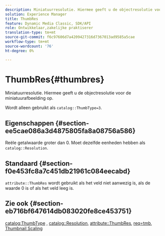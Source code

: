 ```yaml
---
description: Miniatuurresolutie. Hiermee geeft u de objectresolutie voor de miniatuurafbeelding op.
solution: Experience Manager
title: ThumbRes
feature: Dynamic Media Classic, SDK/API
role: Ontwikkelaar,zakelijke praktiserer
translation-type: tm+mt
source-git-commit: f6c97606d7a4209427316d7367013ad9585a5cae
workflow-type: tm+mt
source-wordcount: '76'
ht-degree: 0%

---
```



# ThumbRes{#thumbres}

Miniatuurresolutie. Hiermee geeft u de objectresolutie voor de miniatuurafbeelding op.

Wordt alleen gebruikt als `catalog::ThumbType=3`.

## Eigenschappen {#section-ee5cae086a3d4875805fa8a08756a586}

Reële getalwaarde groter dan 0. Moet dezelfde eenheden hebben als `catalog::Resolution`.

## Standaard {#section-f0e453fc8a7c451db21961c084eecabd}

`attribute::ThumbRes` wordt gebruikt als het veld niet aanwezig is, als de waarde 0 is of als het veld leeg is.

## Zie ook {#section-eb716bf647614db083020fe8ce453751}

[catalog:ThumbType](../../../../../../is-api/image-catalog/image-serving-api-ref/c-image-catalog-reference/c-image-svg-data-reference/c-image-data-reference/r-thumbtype-cat.md#reference-41149ddffc8749cba2f8d9c8e2611e03) ,  [catalog::Resolution](../../../../../../is-api/image-catalog/image-serving-api-ref/c-image-catalog-reference/c-image-svg-data-reference/c-image-data-reference/r-resolution-cat.md#reference-de489f5f36b64bd0831749546f8728e1),  [attribute::ThumbRes](../../../../../../is-api/image-catalog/image-serving-api-ref/c-image-catalog-reference/c-attributes-reference/r-thumbres.md#reference-ac36cbbd0c8c433ebf7f515e54846501),  [req=tmb](../../../../../../is-api/http-ref/image-serving-api-ref/c-http-protocol-reference/c-command-reference/r-req/r-req.md#reference-907cdb4a97034db7ad94695f25552e76),  [Thumbnail Scaling](../../../../../../is-api/http-ref/image-serving-api-ref/c-http-protocol-reference/c-notes-on-server-behavior/r-thumbnail-scaling.md#reference-0f71817f721d4913b34816758d69b07f)
